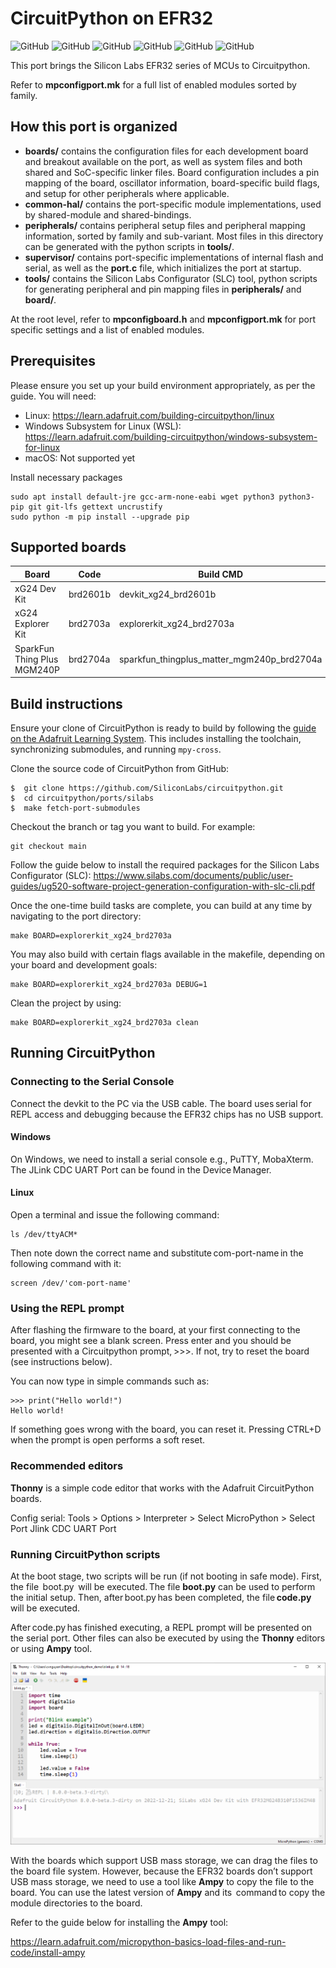 # CircuitPython on EFR32 #

![GitHub](https://img.shields.io/badge/Technology-Bluetooth_BLE-green)
![GitHub](https://img.shields.io/badge/CircuitPython-8.1.0--beta.0-green)
![GitHub](https://img.shields.io/badge/GSDK-v4.2.1-green)
![GitHub](https://img.shields.io/badge/SLC-5.6.3.0-green)
![GitHub](https://img.shields.io/badge/License-MIT-green)
![GitHub](https://img.shields.io/badge/GCC_build-passing-green)

This port brings the Silicon Labs EFR32 series of MCUs to Circuitpython.

Refer to **mpconfigport.mk** for a full list of enabled modules sorted by family.

## How this port is organized ##

- **boards/** contains the configuration files for each development board and breakout available on the port, as well as system files and both shared and SoC-specific linker files. Board configuration includes a pin mapping of the board, oscillator information, board-specific build flags, and setup for other peripherals where applicable.
- **common-hal/** contains the port-specific module implementations, used by shared-module and shared-bindings.
- **peripherals/** contains peripheral setup files and peripheral mapping information, sorted by family and sub-variant. Most files in this directory can be generated with the python scripts in **tools/**.
- **supervisor/** contains port-specific implementations of internal flash and serial, as well as the **port.c** file, which initializes the port at startup.
- **tools/** contains the Silicon Labs Configurator (SLC) tool, python scripts for generating peripheral and pin mapping files in **peripherals/** and **board/**.

At the root level, refer to **mpconfigboard.h** and **mpconfigport.mk** for port specific settings and a list of enabled modules.

## Prerequisites ##

Please ensure you set up your build environment appropriately, as per the guide. You will need:

- Linux: <https://learn.adafruit.com/building-circuitpython/linux>
- Windows Subsystem for Linux (WSL): <https://learn.adafruit.com/building-circuitpython/windows-subsystem-for-linux>
- macOS: Not supported yet

Install necessary packages

    sudo apt install default-jre gcc-arm-none-eabi wget python3 python3-pip git git-lfs gettext uncrustify
    sudo python -m pip install --upgrade pip

## Supported boards ##

| Board                       | Code         | Build CMD                                  |
| --------------------------- | ------------ | ------------------------------------------ |
| xG24 Dev Kit                | brd2601b     | devkit_xg24_brd2601b                       |
| xG24 Explorer Kit           | brd2703a     | explorerkit_xg24_brd2703a                  |
| SparkFun Thing Plus MGM240P | brd2704a     | sparkfun_thingplus_matter_mgm240p_brd2704a |

## Build instructions ##

Ensure your clone of CircuitPython is ready to build by following the [guide on the Adafruit Learning System](https://learn.adafruit.com/building-circuitpython/build-circuitpython). This includes installing the toolchain, synchronizing submodules, and running `mpy-cross`.

Clone the source code of CircuitPython from GitHub:

    $  git clone https://github.com/SiliconLabs/circuitpython.git
    $  cd circuitpython/ports/silabs
    $  make fetch-port-submodules

Checkout the branch or tag you want to build. For example:

    git checkout main

Follow the guide below to install the required packages for the Silicon Labs Configurator (SLC):
    <https://www.silabs.com/documents/public/user-guides/ug520-software-project-generation-configuration-with-slc-cli.pdf>

Once the one-time build tasks are complete, you can build at any time by navigating to the port directory:

    make BOARD=explorerkit_xg24_brd2703a

You may also build with certain flags available in the makefile, depending on your board and development goals:

    make BOARD=explorerkit_xg24_brd2703a DEBUG=1

Clean the project by using:

    make BOARD=explorerkit_xg24_brd2703a clean

## Running CircuitPython ##

### Connecting to the Serial Console ###

Connect the devkit to the PC via the USB cable. The board uses serial for REPL access and debugging because the EFR32 chips has no USB support.

#### Windows ####

On Windows, we need to install a serial console e.g., PuTTY, MobaXterm. The JLink CDC UART Port can be found in the Device Manager.

#### Linux ####

Open a terminal and issue the following command:

    ls /dev/ttyACM*

Then note down the correct name and substitute com-port-name in the following command with it:

    screen /dev/'com-port-name'

### Using the REPL prompt ###

After flashing the firmware to the board, at your first connecting to the board, you might see a blank screen. Press enter and you should be presented with a Circuitpython prompt, >>>. If not, try to reset the board (see instructions below).

You can now type in simple commands such as:

    >>> print("Hello world!") 
    Hello world!

If something goes wrong with the board, you can reset it. Pressing CTRL+D when the prompt is open performs a soft reset.

### Recommended editors ###

**Thonny** is a simple code editor that works with the Adafruit CircuitPython boards.

Config serial: Tools > Options > Interpreter > Select MicroPython > Select Port Jlink CDC UART Port

### Running CircuitPython scripts ###

At the boot stage, two scripts will be run (if not booting in safe mode). First, the file  boot.py  will be executed. The file **boot.py** can be used to perform the initial setup. Then, after boot.py has been completed, the file **code.py** will be executed.  

After code.py has finished executing, a REPL prompt will be presented on the serial port. Other files can also be executed by using the **Thonny** editors or using **Ampy** tool.

![Thonny](./res/Thonny.png)

With the boards which support USB mass storage, we can drag the files to the board file system. However, because the EFR32 boards don’t support USB mass storage, we need to use a tool like **Ampy** to copy the file to the board. You can use the latest version of **Ampy** and its  command to copy the module directories to the board.

Refer to the guide below for installing the **Ampy** tool:

<https://learn.adafruit.com/micropython-basics-load-files-and-run-code/install-ampy>

